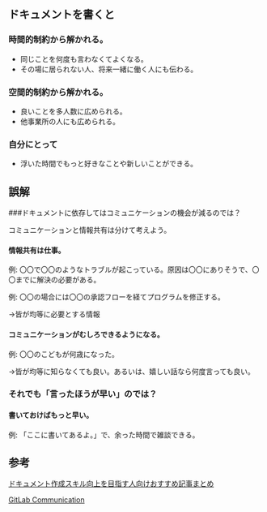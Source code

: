 
## ドキュメントを書くと 

### 時間的制約から解かれる。
- 同じことを何度も言わなくてよくなる。
- その場に居られない人、将来一緒に働く人にも伝わる。

### 空間的制約から解かれる。
- 良いことを多人数に広められる。
- 他事業所の人にも広められる。

### 自分にとって
- 浮いた時間でもっと好きなことや新しいことができる。



## 誤解
###ドキュメントに依存してはコミュニケーションの機会が減るのでは？

コミュニケーションと情報共有は分けて考えよう。

#### 情報共有は仕事。

 例: 〇〇で〇〇のようなトラブルが起こっている。原因は〇〇にありそうで、〇〇までに解決の必要がある。

 例: 〇〇の場合には〇〇の承認フローを経てプログラムを修正する。

 →皆が均等に必要とする情報

#### コミュニケーションがむしろできるようになる。

 例: 〇〇のこどもが何歳になった。

 →皆が均等に知らなくても良い。あるいは、嬉しい話なら何度言っても良い。

### それでも「言ったほうが早い」のでは？

#### 書いておけばもっと早い。

例: 「ここに書いてあるよ。」で、余った時間で雑談できる。


## 参考
[ドキュメント作成スキル向上を目指す人向けおすすめ記事まとめ](https://qiita.com/yasuoyasuo/items/1eb7298f91a44dce7abc)

[GitLab Communication](https://about.gitlab.com/handbook/communication/)

